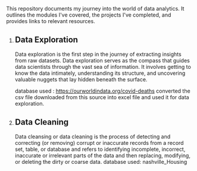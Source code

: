 This repository documents my journey into the world of data analytics. 
It outlines the modules I've covered, the projects I've completed, and provides links to relevant resources.
 1) Data Exploration
    ---------------------------------------------------------------------------------------------------------------------------------------------------
    Data exploration is the first step in the journey of extracting insights from raw datasets.
    Data exploration serves as the compass that guides data scientists through the vast sea of information.
    It involves getting to know the data intimately, understanding its structure, and uncovering valuable nuggets that lay hidden beneath the surface.
    
    database used : https://ourworldindata.org/covid-deaths
    converted the csv file downloaded from this source into excel file and used it for data exploration.
3) Data Cleaning
   -----------------------------------------------------------------------------------------------------------------------------------------------------
   Data cleansing or data cleaning is the process of detecting and correcting (or removing) corrupt or inaccurate records from a record set, table,
   or database and refers to identifying incomplete, incorrect, inaccurate or irrelevant parts of the data and then replacing, modifying, or deleting the
   dirty or coarse data. 
   database used: nashville_Housing
   
